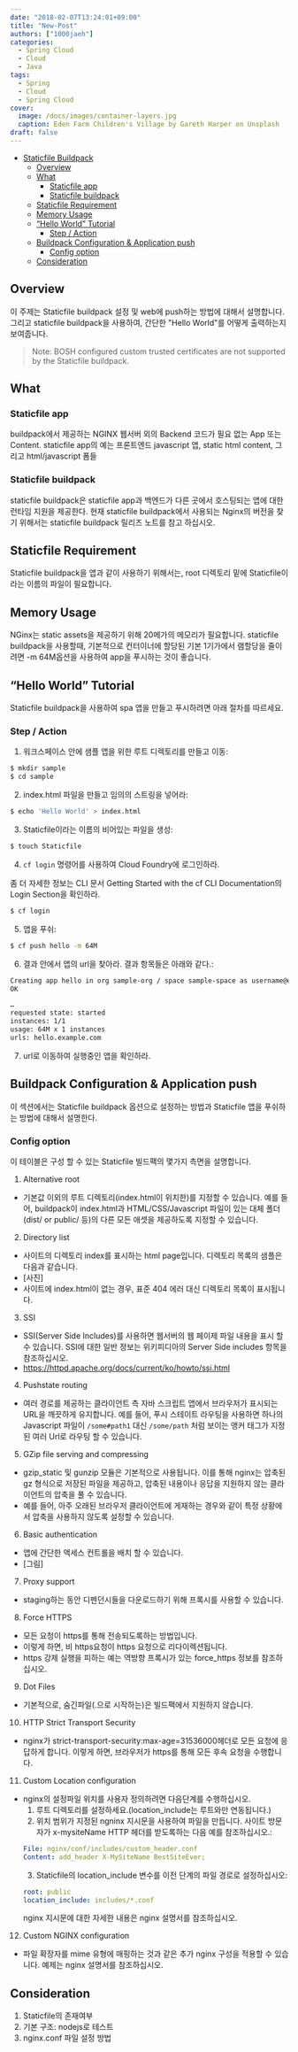 ```yaml
---
date: "2018-02-07T13:24:01+09:00"
title: "New-Post"
authors: ["1000jaeh"]
categories:
  - Spring Cloud
  - Cloud
  - Java
tags:
  - Spring
  - Cloud
  - Spring Cloud
cover:
  image: /docs/images/container-layers.jpg
  caption: Eden Farm Children's Village by Gareth Harper on Unsplash
draft: false
---
```


- [Staticfile Buildpack](#staticfile-buildpack)
    - [Overview](#overview)
    - [What](#what)
        - [Staticfile app](#staticfile-app)
        - [Staticfile buildpack](#staticfile-buildpack)
    - [Staticfile Requirement](#staticfile-requirement)
    - [Memory Usage](#memory-usage)
    - [“Hello World” Tutorial](#%E2%80%9Chello-world%E2%80%9D-tutorial)
        - [Step / Action](#step-action)
    - [Buildpack Configuration & Application push](#buildpack-configuration-application-push)
        - [Config option](#config-option)
    - [Consideration](#consideration)

## Overview

이 주제는 Staticfile buildpack 설정 및 web에 push하는 방법에 대해서 설명합니다. 그리고 staticfile buildpack을 사용하여, 간단한 "Hello World"를 어떻게 출력하는지 보여줍니다.

 > Note: BOSH configured custom trusted certificates are not supported by the Staticfile buildpack.

## What

### Staticfile app

buildpack에서 제공하는 NGINX 웹서버 외의 Backend 코드가 필요 없는 App 또는 Content. staticfile app의 예는 프론트엔드 javascript 앱, static html content, 그리고 html/javascript 폼들

### Staticfile buildpack

staticfile buildpack은 staticfile app과 백엔드가 다른 곳에서 호스팅되는 앱에 대한 런타임 지원을 제공한다. 현재 staticfile buildpack에서 사용되는 Nginx의 버전을 찾기 위해서는 staticfile buildpack 릴리즈 노트를 참고 하십시오.

## Staticfile Requirement

Staticfile buildpack을 앱과 같이 사용하기 위해서는, root 디렉토리 밑에 Staticfile이라는 이름의 파일이 필요합니다.

## Memory Usage

NGinx는 static assets을 제공하기 위해 20메가의 메모리가 필요합니다. staticfile buildpack을 사용할때, 기본적으로 컨터이너에 할당된 기본 1기가에서 램할당을 줄이려면 -m 64M옵션을 사용하여 app을 푸시하는 것이 좋습니다.

## “Hello World” Tutorial

Staticfile buildpack을 사용하여 spa 앱을 만들고 푸시하려면 아래 절차를 따르세요.

### Step / Action

1. 워크스페이스 안에 샘플 앱을 위한 루트 디렉토리를 만들고 이동:

``` sh
$ mkdir sample
$ cd sample
```

2. index.html 파일을 만들고 임의의 스트링을 넣어라:

``` sh
$ echo 'Hello World' > index.html
```

3. Staticfile이라는 이름의 비어있는 파일을 생성:

``` sh
$ touch Staticfile
```

4. `cf login` 명령어를 사용하여 Cloud Foundry에 로그인하라.

좀 더 자세한 정보는 CLI 문서 Getting Started with the cf CLI Documentation의 Login Section을 확인하라.

``` sh
$ cf login
```

5. 앱을 푸쉬:

``` sh
$ cf push hello -m 64M
```

6. 결과 안에서 앱의 url을 찾아라.
결과 항목들은 아래와 같다.:

``` sh
Creating app hello in org sample-org / space sample-space as username@example.com...
OK

…
requested state: started
instances: 1/1
usage: 64M x 1 instances
urls: hello.example.com
```

7. url로 이동하여 실행중인 앱을 확인하라.

## Buildpack Configuration & Application push

이 섹션에서는 Staticfile buildpack 옵션으로 설정하는 방법과 Staticfile 앱을 푸쉬하는 방법에 대해서 설명한다.

### Config option

이 테이블은 구성 할 수 있는 Staticfile 빌드팩의 몇가지 측면을 설명합니다.

1. Alternative root
- 기본값 이외의 루트 디렉토리(index.html이 위치한)를 지정할 수 있습니다. 예를 들어, buildpack이 index.html과 HTML/CSS/Javascript 파일이 있는 대체 폴더 (dist/ or public/ 등)의 다른 모든 애셋을 제공하도록 지정할 수 있습니다.

2. Directory list
- 사이트의 디렉토리 index를 표시하는 html page입니다. 디렉토리 목록의 샘플은 다음과 같습니다.
- [사진]
- 사이트에 index.html이 없는 경우, 표준 404 에러 대신 디렉토리 목록이 표시됩니다.

3. SSI	
- SSI(Server Side Includes)를 사용하면 웹서버의 웹 페이제 파일 내용을 표시 할 수 있습니다. SSI에 대한 일반 정보는 위키피디아의 Server Side includes 항목을 참조하십시오.
- https://httpd.apache.org/docs/current/ko/howto/ssi.html

4. Pushstate routing
- 여러 경로를 제공하는 클라이언트 측 자바 스크립트 앱에서 브라우저가 표시되는 URL을 깨끗하게 유지합니다. 예를 들어, 푸시 스테이트 라우팅을 사용하면 하나의 Javascript 파일이 `/some#path1` 대신 `/some/path` 처럼 보이는 앵커 태그가 지정된 여러 Url로 라우팅 할 수 있습니다.

5. GZip file serving and compressing
- gzip_static 및 gunzip 모듈은 기본적으로 사용됩니다. 이를 통해 nginx는 압축된 gz 형식으로 저장된 파일을 제공하고, 압축된 내용이나 응답을 지원하지 않는 클라이언트의 압축을 풀 수 있습니다.
- 예를 들어, 아주 오래된 브라우저 클라이언트에 게재하는 경우와 같이 특정 상황에서 압축을 사용하지 않도록 설정할 수 있습니다.

6. Basic authentication	
- 앱에 간단한 액세스 컨트롤을 배치 할 수 있습니다.
- [그림]

7. Proxy support
- staging하는 동안 디펜던시들을 다운로드하기 위해 프록시를 사용할 수 있습니다.
 
8. Force HTTPS
- 모든 요청이 https를 통해 전송되도록하는 방법입니다.
- 이렇게 하면, 비 https요청이 https 요청으로 리다이렉션됩니다.
- https 강제 실행을 피하는 예는 역방향 프록시가 있는 force_https 정보를 참조하십시오.

9. Dot Files
- 기본적으로, 숨긴파일(.으로 시작하는)은 빌드팩에서 지원하지 않습니다.

10. HTTP Strict Transport Security
- nginx가 strict-transport-security:max-age=31536000헤더로 모든 요청에 응답하게 합니다. 이렇게 하면, 브라우저가 https를 통해 모든 후속 요청을 수행합니다.

11. Custom Location configuration
- nginx의 설정파일 위치를 사용자 정의하려면 다음단계를 수행하십시오.
  1. 루트 디렉토리를 설정하세요.(location_include는 루트와만 연동됩니다.)
  2. 위치 범위가 지정된 ngninx 지시문을 사용하여 파일을 만듭니다. 사이트 방문자가 x-mysiteName HTTP 헤더를 받도록하는 다음 예를 참조하십시오.:
  ``` yml
  File: nginx/conf/includes/custom_header.conf
  Content: add_header X-MySiteName BestSiteEver;
  ```
  3. Staticfile의 location_include 변수를 이전 단계의 파일 경로로 설정하십시오:
    ``` yml
    root: public
    location_include: includes/*.conf
    ```
    nginx 지시문에 대한 자세한 내용은 nginx 설명서를 참조하십시오.

12. Custom NGINX configuration
- 파일 확장자를 mime 유형에 매핑하는 것과 같은 추가 nginx 구성을 적용할 수 있습니다. 예제는 nginx 설명서를 참조하십시오.

## Consideration

1. Staticfile의 존재여부
1. 기본 구조: nodejs로 테스트
1. nginx.conf 파일 설정 방법
